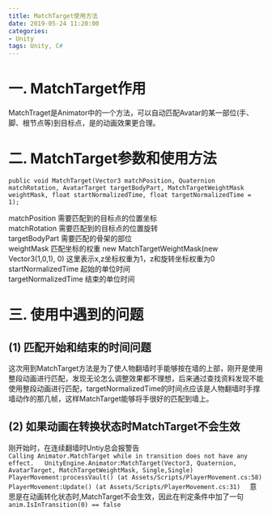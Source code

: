 ```yaml
---
title: MatchTarget使用方法
date: 2019-05-24 11:20:00
categories:
- Unity
tags: Unity, C#
---
```


# 一. MatchTarget作用
MatchTraget是Animator中的一个方法，可以自动匹配Avatar的某一部位(手、脚、根节点等)到目标点，是的动画效果更合理。


# 二. MatchTarget参数和使用方法
```
public void MatchTarget(Vector3 matchPosition, Quaternion matchRotation, AvatarTarget targetBodyPart, MatchTargetWeightMask weightMask, float startNormalizedTime, float targetNormalizedTime = 1);
```
matchPosition        需要匹配到的目标点的位置坐标  
matchRotation        需要匹配到的目标点的位置旋转  
targetBodyPart       需要匹配的骨架的部位  
weightMask           匹配坐标的权重 new MatchTargetWeightMask(new Vector3(1,0,1), 0) 这里表示x,z坐标权重为1，z和旋转坐标权重为0  
startNormalizedTime  起始的单位时间  
targetNormalizedTime 结束的单位时间  

# 三. 使用中遇到的问题
## (1) 匹配开始和结束的时间问题
这次用到MatchTarget方法是为了使人物翻墙时手能够按在墙的上部，刚开是使用整段动画进行匹配，发现无论怎么调整效果都不理想，后来通过查找资料发现不能使用整段动画进行匹配，targetNormalizedTime的时间点应该是人物翻墙时手撑墙动作的那几帧，这样MatchTarget能够将手很好的匹配到墙上。
## (2) 如果动画在转换状态时MatchTarget不会生效
刚开始时，在连续翻墙时Untiy总会报警告  
    ```
    Calling Animator.MatchTarget while in transition does not have any effect.  
    UnityEngine.Animator:MatchTarget(Vector3, Quaternion, AvatarTarget, MatchTargetWeightMask, Single,Single)  
    PlayerMovement:processVault() (at Assets/Scripts/PlayerMovement.cs:58)  
    PlayerMovement:Update() (at Assets/Scripts/PlayerMovement.cs:31)  
    ```
意思是在动画转化状态时,MatchTarget不会生效，因此在判定条件中加了一句  
    ```
    anim.IsInTransition(0) == false
    ```
